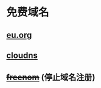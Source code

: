 # 免费域名

## [eu.org](https://nic.eu.org)

## [cloudns](https://www.cloudns.net)

## ~~[freenom](https://www.freenom.com)~~ (停止域名注册)
